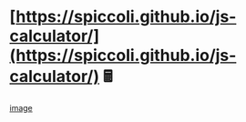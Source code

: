 # [https://spiccoli.github.io/js-calculator/](https://spiccoli.github.io/js-calculator/) 🖩

[image](https://github.com/user-attachments/assets/e50892ee-f84d-4737-a459-c180c796b3ed)

